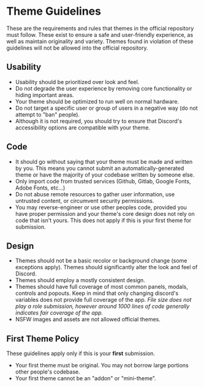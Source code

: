 # Theme Guidelines
These are the requirements and rules that themes in the official repository must follow. These exist to ensure a safe and user-friendly experience, as well as maintain originality and variety. Themes found in violation of these guidelines will not be allowed into the official repository.

## Usability
- Usability should be prioritized over look and feel.
- Do not degrade the user experience by removing core functionality or hiding important areas.
- Your theme should be optimized to run well on normal hardware.
- Do not target a specific user or group of users in a negative way (do not attempt to "ban" people).
- Although it is not required, you should try to ensure that Discord's accessibility options are compatible with your theme.

## Code
- It should go without saying that your theme must be made and written by you. This means you cannot submit an automatically-generated theme or have the majority of your codebase written by someone else.
- Only import code from trusted services (Github, Gitlab, Google Fonts, Adobe Fonts, etc...)
- Do not abuse remote resources to gather user information, use untrusted content, or circumvent security permissions.
- You may reverse-engineer or use other peoples code, provided you have proper permission and your theme's core design does not rely on code that isn't yours. This does not apply if this is your first theme for submission.

## Design
- Themes should not be a basic recolor or background change (some exceptions apply). Themes should significantly alter the look and feel of Discord.
- Themes should employ a mostly consistent design.
- Themes should have full coverage of most common panels, modals, controls and popouts. Keep in mind that only changing discord's variables does not provide full coverage of the app.
*File size does not play a role submission, however around 1000 lines of code generally indicates fair coverage of the app.*
- NSFW images and assets are not allowed official themes.

## First Theme Policy
These guidelines apply only if this is your __first__ submission.
- Your first theme must be original. You may not borrow large portions other people's codebase.
- Your first theme cannot be an "addon" or "mini-theme".
